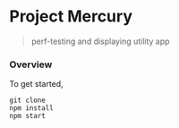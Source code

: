 # Project Mercury
> perf-testing and displaying utility app

### Overview
To get started,
```
git clone
npm install
npm start
```